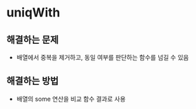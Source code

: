 # uniqWith

## 해결하는 문제

- 배열에서 중복을 제거하고, 동일 여부를 판단하는 함수를 넘길 수 있음

## 해결하는 방법

- 배열의 some 연산을 비교 함수 결과로 사용

